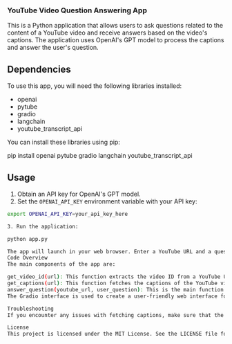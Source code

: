 ### YouTube Video Question Answering App

This is a Python application that allows users to ask questions related to the content of a YouTube video and receive answers based on the video's captions. The application uses OpenAI's GPT model to process the captions and answer the user's question.

## Dependencies

To use this app, you will need the following libraries installed:

- openai
- pytube
- gradio
- langchain
- youtube_transcript_api

You can install these libraries using pip:

pip install openai pytube gradio langchain youtube_transcript_api


## Usage

1. Obtain an API key for OpenAI's GPT model.
2. Set the `OPENAI_API_KEY` environment variable with your API key:

```bash
export OPENAI_API_KEY=your_api_key_here

3. Run the application:

python app.py

The app will launch in your web browser. Enter a YouTube URL and a question related to the video content. The app will return the answer if it exists in the video.
Code Overview
The main components of the app are:

get_video_id(url): This function extracts the video ID from a YouTube URL.
get_captions(url): This function fetches the captions of the YouTube video using the YouTube Transcript API.
answer_question(youtube_url, user_question): This is the main function that processes the user's input, fetches the video captions, creates an index using langchain, and queries the OpenAI GPT model to answer the user's question.
The Gradio interface is used to create a user-friendly web interface for the app. The iface.launch() command starts the app and opens it in your default web browser.

Troubleshooting
If you encounter any issues with fetching captions, make sure that the YouTube video has English captions available. If you encounter any issues with the OpenAI API, make sure that your API key is valid and you have not exceeded your usage limits.

License
This project is licensed under the MIT License. See the LICENSE file for details.

